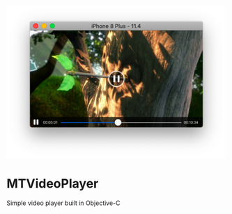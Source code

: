 ![screenshot.png](https://raw.githubusercontent.com/passpier/MTVideoPlayer/master/Assets/screenshot.png)
# MTVideoPlayer
Simple video player built in Objective-C
